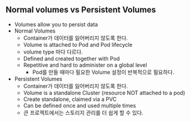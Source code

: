 ## Normal volumes vs Persistent Volumes

* Volumes allow you to persist data
* Normal Volumes
    * Container가 데이터를 잃어버리지 않도록 한다.
    * Volume is attached to Pod and Pod lifecycle
    * volume type 마다 다르다.
    * Defined and created together with Pod
    * Repetitive and hard to administer on a global level
        * Pod를 만들 때마다 필요한 Volume 설정이 반복적으로 필요하다.
* Persistent Volumes
    * Container가 데이터를 잃어버리지 않도록 한다.
    * Volume is a standalone Cluster (resource NOT attached to a pod)
    * Create standalone, claimed via a PVC
    * Can be defined once and used multiple times
    * 큰 프로젝트에서는 스토리지 관리를 더 쉽게 할 수 있다.